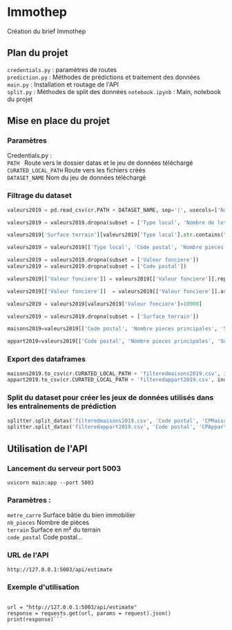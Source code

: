 # Immothep
Création du brief Immothep

## Plan du projet
```credentials.py``` : paramètres de routes  
```prediction.py``` : Méthodes de prédictions et traitement des données  
```main.py``` : Installation et routage de l'API   
```split.py``` : Méthodes de split des données
```notebook.ipynb``` : Main, notebook du projet


## Mise en place du projet
### Paramètres 
Credentials.py :  
```PATH ``` Route vers le dossier datas et le jeu de données téléchargé  
```CURATED_LOCAL_PATH``` Route vers les fichiers créés  
```DATASET_NAME``` Nom du jeu de données téléchargé  

### Filtrage du dataset
```python
valeurs2019 = pd.read_csv(cr.PATH + DATASET_NAME, sep='|', usecols=['Nature mutation', 'Code postal','Nombre pieces principales', 'Surface terrain', 'Surface reelle bati', 'Valeur fonciere', 'Type local', 'Nombre de lots'], encoding='utf-8')

valeurs2019 = valeurs2019.dropna(subset = ['Type local', 'Nombre de lots', 'Nombre pieces principales', 'Nature mutation', 'Surface reelle bati'])

valeurs2019['Surface terrain'][valeurs2019['Type local'].str.contains("Appartement", regex=True)] = valeurs2019['Surface terrain'][valeurs2019['Type local'].str.contains("Appartement", regex=True)].fillna(0) 

valeurs2019 = valeurs2019[['Type local', 'Code postal', 'Nombre pieces principales', 'Surface terrain', 'Surface reelle bati', 'Valeur fonciere']][valeurs2019['Type local'].str.contains("Appartement|Maison", regex=True)][valeurs2019['Nombre de lots']<2][valeurs2019['Nombre pieces principales']>0][valeurs2019['Nature mutation'].str.contains("Vente", regex=True)]

valeurs2019 = valeurs2019.dropna(subset = ['Valeur fonciere'])
valeurs2019 = valeurs2019.dropna(subset = ['Code postal'])

valeurs2019[['Valeur fonciere']] = valeurs2019[['Valeur fonciere']].replace(',', '.', regex=True)

valeurs2019[['Valeur fonciere']]  = valeurs2019[['Valeur fonciere']].astype('float')

valeurs2019 = valeurs2019[valeurs2019['Valeur fonciere']>10000]

valeurs2019 = valeurs2019.dropna(subset = ['Surface terrain'])

maisons2019=valeurs2019[['Code postal', 'Nombre pieces principales', 'Surface terrain', 'Surface reelle bati', 'Valeur fonciere']][valeurs2019['Type local'].str.contains("Maison", regex=True)].reset_index(drop=True)

appart2019=valeurs2019[['Code postal', 'Nombre pieces principales', 'Surface terrain', 'Surface reelle bati', 'Valeur fonciere']][valeurs2019['Type local'].str.contains("Appartement", regex=True)][valeurs2019['Surface reelle bati']>9].reset_index(drop=True)
```
### Export des dataframes
```python
maisons2019.to_csv(cr.CURATED_LOCAL_PATH + 'filteredmaisons2019.csv', index=False, sep="|")
appart2019.to_csv(cr.CURATED_LOCAL_PATH + 'filteredappart2019.csv', index=False, sep="|")
``` 

### Split du dataset pour créer les jeux de données utilisés dans les entraînements de prédiction
```python
splitter.split_datas('filteredmaisons2019.csv', 'Code postal', 'CPMaisons')
splitter.split_datas('filteredappart2019.csv', 'Code postal', 'CPAppart')
```

## Utilisation de l'API
### Lancement du serveur port 5003
```uvicorn main:app --port 5003```

### Paramètres :
```metre_carre``` Surface bâtie du bien immobilier  
```nb_pieces``` Nombre de pièces  
```terrain``` Surface en m² du terrain  
```code_postal``` Code postal...

### URL de l'API
```http://127.0.0.1:5003/api/estimate```

### Exemple d'utilisation
```request={"metre_carre" : metre_carre, "nb_pieces" : nb_pieces, "terrain" : terrain, "code_postal" : code_postal}

url = "http://127.0.0.1:5003/api/estimate"
response = requests.get(url, params = request).json()
print(response)```
